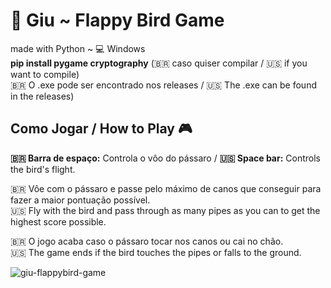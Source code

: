 # 🐤 Giu ~ Flappy Bird Game
made with Python ~ 💻 Windows<br>
**pip install pygame cryptography** (🇧🇷 caso quiser compilar / 🇺🇸 if you want to compile)<br>
🇧🇷 O .exe pode ser encontrado nos releases / 🇺🇸 The .exe can be found in the releases)

## Como Jogar / How to Play 🎮
  **🇧🇷 Barra de espaço:** Controla o vôo do pássaro / **🇺🇸 Space bar:** Controls the bird's flight.
  
  🇧🇷 Vôe com o pássaro e passe pelo máximo de canos que conseguir para fazer a maior pontuação possível.<br>
  🇺🇸 Fly with the bird and pass through as many pipes as you can to get the highest score possible.
    
  🇧🇷 O jogo acaba caso o pássaro tocar nos canos ou cai no chão.  
  🇺🇸 The game ends if the bird touches the pipes or falls to the ground.
  
  ![giu-flappybird-game](https://github.com/user-attachments/assets/1a90d59e-b58b-4398-8803-d49716837999)
